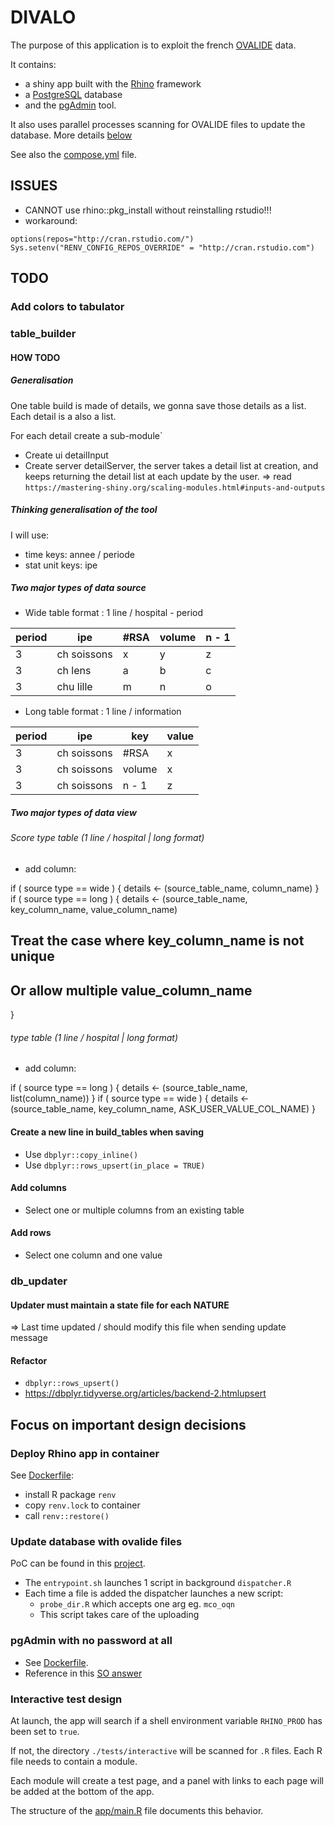 # DIVALO
The purpose of this application is to exploit the french [OVALIDE][1] data.

It contains:
  - a shiny app built with the [Rhino][2] framework
  - a [PostgreSQL][3] database
  - and the [pgAdmin][4] tool.

It also uses parallel processes scanning for OVALIDE files to update the database. More details [below](#update-database-with-ovalide-files)

See also the [compose.yml][5] file.


## ISSUES

- CANNOT use rhino::pkg_install without reinstalling rstudio!!!
- workaround:
```
options(repos="http://cran.rstudio.com/")
Sys.setenv("RENV_CONFIG_REPOS_OVERRIDE" = "http://cran.rstudio.com")
```

## TODO

### Add colors to tabulator



### table_builder

#### HOW TODO

##### Generalisation

One table build is made of details, we gonna save those details as a list.
Each detail is a also a list.

For each detail create a sub-module`
+ Create ui detailInput
+ Create server detailServer, the server takes a detail list at creation, and keeps returning the detail list at each update by the user.
=> read `https://mastering-shiny.org/scaling-modules.html#inputs-and-outputs`


##### Thinking generalisation of the tool

I will use:
+ time keys: annee / periode
+ stat unit keys: ipe

##### Two major types of data source

+ Wide table format : 1 line / hospital - period

|  period | ipe         | #RSA |  volume | n - 1 |
|---------|-------------|------|---------|-------|
| 3       | ch soissons | x    | y       | z     |
| 3       | ch lens     | a    | b       | c     |
| 3       | chu lille   | m    | n       | o     |

+ Long table format : 1 line / information

|  period | ipe         | key    |  value |
|---------|-------------|--------|--------|
| 3       | ch soissons | #RSA   | x      |
| 3       | ch soissons | volume | x      |
| 3       | ch soissons | n - 1  | z      |

##### Two major types of data view

###### Score type table (1 line / hospital | long format)

+ add column:

if ( source type == wide ) {
  details <- (source_table_name, column_name)
}
if ( source type == long ) {
  details <- (source_table_name, key_column_name, value_column_name)
  ## Treat the case where key_column_name is not unique
  ## Or allow multiple value_column_name
}

######  type table (1 line / hospital | long format)

+ add column:

if ( source type == long ) {
  details <- (source_table_name, list(column_name))
}
if ( source type == wide ) {
  details <- (source_table_name, key_column_name, ASK_USER_VALUE_COL_NAME)
}

#### Create a new line in build_tables when saving
+ Use `dbplyr::copy_inline()`
+ Use `dbplyr::rows_upsert(in_place = TRUE)`

#### Add columns
+ Select one or multiple columns from an existing table

#### Add rows
+ Select one column and one value

### db_updater

#### Updater must maintain a state file for each NATURE
=> Last time updated / should modify this file when sending update message


#### Refactor 
+ `dbplyr::rows_upsert()`
+ https://dbplyr.tidyverse.org/articles/backend-2.htmlupsert



## Focus on important design decisions

### Deploy Rhino app in container

See [Dockerfile](./Dockerfile):
+ install R package `renv`
+ copy `renv.lock` to container
+ call `renv::restore()`

### Update database with ovalide files

PoC can be found in this [project][6].

- The `entrypoint.sh` launches 1 script in background `dispatcher.R`
- Each time a file is added the dispatcher launches a new script:
   - `probe_dir.R` which accepts one arg eg. `mco_oqn`
   - This script takes care of the uploading

### pgAdmin with no password at all

+ See [Dockerfile](./pgadmin/Dockerfile).
+ Reference in this [SO answer][7]

### Interactive test design

At launch, the app will search if a shell  environment variable `RHINO_PROD` has been set to `true`.

If not, the directory `./tests/interactive` will be scanned for `.R` files. Each R file needs to contain a module.

Each module will create a test page, and a panel with links to each page will be added at the bottom of the app.

The structure of the [app/main.R][8] file documents this behavior.


[1]: https://appsilon.github.io/rhino/index.html
[2]: https://www.atih.sante.fr/ovalide-outil-de-validation-des-donnees-des-etablissements-de-sante
[3]: https://www.postgresql.org/
[4]: https://www.pgadmin.org/
[5]: ./compose.yml
[6]: ../draft/PoC_db_updater_with_one_R_process_by_nature
[7]: https://stackoverflow.com/a/77016748/6537892
[8]: app/main.R
